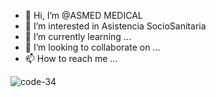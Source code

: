 - 👋 Hi, I’m @ASMED MEDICAL
- 👀 I’m interested in Asistencia SocioSanitaria
- 🌱 I’m currently learning ...
- 💞️ I’m looking to collaborate on ...
- 📫 How to reach me ...

<!---
Este es el perfil de trabajo de ASMED MEDICAL S.L.U, en este repositorio encontraras los desarrollos de la empresa.
--->
![code-34](https://user-images.githubusercontent.com/103926287/188626342-7f3c815e-fa3f-41f9-82f8-13c9efa316e4.gif)
